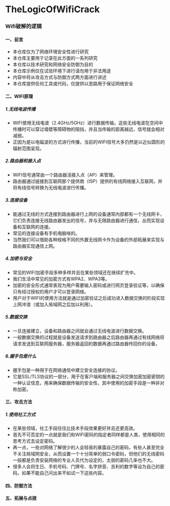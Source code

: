 # TheLogicOfWifiCrack
### Wifi破解的逻辑
#### 一、前言
- 本仓库仅为了网络环境安全性进行研究
- 本仓库主要用于记录在此方面的一系列研究
- 本仓库以技术研究和网络安全防御为目的
- 本仓库示例仅在试验环境下进行请勿用于非法用途
- 内容中将从攻击方式与防御方式两方面进行讲述
- 本仓库提供任何工具或代码，仅提供以思路用于保证网络安全

#### 二、WIFI原理
##### 1.无线电波传播
 - WIFI使用无线电波（2.4GHz/5GHz）进行数据传输。这些无线电波在空间中传播时可以穿过墙壁等障碍物的阻挡，并且当传输的距离越远，信号就会相对减弱。
 - 正因为是以电磁波的方式进行传播，当前的WIFI信号大多仍然是以近似圆形的辐射范围呈现。

##### 2.路由器和接入点
- WIFI信号通常由一个路由器活接入点（AP）来管理。
- 路由器通过链接到互联网那个提供商（ISP）提供的有线网络接入互联网，并将有线信号转换为无线电波进行传播。

##### 3.连接设备
- 能通过无线的方式连接到路由器进行上网的设备通常内部都有一个无线网卡，它们负责连接无线路由器发出的信号，并与无限路由器进行通信，丛而实现设备和互联网的连接。
- 常见的连接设备有手机电脑啥的。
- 当然我们可以借助各种规格不同的外置无线网卡作为设备的外部拓展来实现与路由器实现通信上网。

##### 4.加密与安全
- 常见的WIFI加密手段多种多样并且在某些领域还在继续扩充中。
- 我们生活中常见的加密方式有WPA2、WPA3等。
- 加密的安全形式通常表现为用户需要输入密码或进行网页登录验证等，以确保只有经过授权的用户才可以登录网络。
- 用户对于WIFI的使用方法就是通过加密验证之后成功进入数据交换的阶段实现上网冲浪（或加入局域网之后加以利用）。

##### 5.数据交换
- 一旦连接建立，设备和路由器之间就会通过无线电波进行数据交换。
- 一般数据交换的过程就是设备发送请求到路由器之后路由器再通过有线网络将请求发送到互联网服务器，服务器返回的数据再通过路由器传回你的设备。

##### 6.握手包是什么
- 握手包是一种用于在网络通信中建立安全连接的协议。
- 它是SSL/TLS协议的一部分，用于在客户端和服务器之间交换加密加密密钥的一种认证信息，用来确保数据传输的安全性，其中使用的加密手段是一种非对称加密。

#### 三、攻击方法
##### 1.使用社工方式
- 在某些领域，社工手段往往比技术手段效果更好并且还更高效。
- 首先不可否定的一点就是我们和WIFI密码的指定者同样都是人类，使用相同的思考方式去设定密码。
- 再一点，一些对网络了解很少的人会轻易的暴露自己的密码，有些人甚至完全不关注局域网安全，从而设置一个十分简单的弱口令密码，但他们的无线密码一般都是负责安装网络的专业人员代为设定的，太弱的密码几率也不大。
- 很多人会将生日、手机号码、门牌号、名字拼音、吉利的数字等设为自己的密码，如果不能自己问出来不如试一下这些内容。

#### 四、防御方法

#### 五、拓展与点拨
